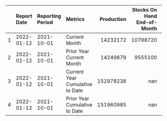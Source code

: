 |    | Report Date   | Reporting Period   | Metrics                         |   Production |   Stocks On Hand End-of-Month |   Total Sales |
|---:|:--------------|:-------------------|:--------------------------------|-------------:|------------------------------:|--------------:|
|  1 | 2022-01-12    | 2021-10-01         | Current Month                   |     14232172 |                      10798720 |       3433452 |
|  2 | 2022-01-12    | 2021-10-01         | Prior Year Current Month        |     14249879 |                       9555100 |       4694779 |
|  3 | 2022-01-12    | 2021-10-01         | Current Year Cumulative to Date |    152978238 |                           nan |           nan |
|  4 | 2022-01-12    | 2021-10-01         | Prior Year Cumulative to Date   |    151960985 |                           nan |           nan |